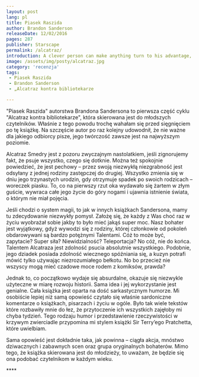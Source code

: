 ```yaml
---
layout: post
lang: pl
title: Piasek Raszida
author: Brandon Sanderson
releaseDate: 12/02/2016
pages: 287
publisher: Starscape
permalink: /alcatraz/
introduction: A clever person can make anything turn to his advantage, no matter how much a disadvantage it may seem at first.
image: /assets/img/posty/alcatraz.jpg
category: 'recenzja'
tags:
 - Piasek Raszida
 - Brandon Sanderson
 - „Alcatraz kontra bibliotekarze

---
```

  "Piasek Raszida" autorstwa Brandona Sandersona to pierwsza część cyklu "Alcatraz kontra bibliotekarze", która skierowana jest do młodszych czytelników. Właśnie z tego powodu trochę wahałam się przed sięgnięciem po tę książkę. Na szczęście autor po raz kolejny udowodnił, że nie ważne dla jakiego odbiorcy pisze, jego twórczość zawsze jest na najwyższym poziomie. 

  Alcatraz Smedry jest z pozoru zwyczajnym nastolatkiem, jeśli zignorujemy fakt, że psuje wszystko, czego się dotknie. Można też spokojnie powiedzieć, że jest pechowy – przez swoją niezwykłą niezgrabność jest odsyłany z jednej rodziny zastępczej do drugiej. Wszystko zmienia się w dniu jego trzynastych urodzin, gdy otrzymuje spadek po swoich rodzicach – woreczek piasku. To, co na pierwszy rzut oka wydawało się żartem w złym guście, wywraca całe jego życie do góry nogami i ujawnia istnienie świata, o którym nie miał pojęcia.

  Jeśli chodzi o system magii, to jak w innych książkach Sandersona, mamy tu zdecydowanie niezwykły pomysł. Założę się, że każdy z Was choć raz w życiu wyobrażał sobie jakby to było mieć jakąś super moc. Nasz bohater jest wyjątkowy, gdyż wywodzi się z rodziny, której członkowie od pokoleń obdarowywani są bardzo potężnymi Talentami. Cóż to może być, zapytacie? Super siła? Niewidzialność? Teleportacja? No cóż, nie do końca. Talentem Alcatraza jest zdolność psucia absolutnie wszystkiego. Podobnie, jego dziadek posiada zdolność wiecznego spóźniania się, a kuzyn potrafi mówić tylko używając niezrozumiałego bełkotu. No bo przecież nie wszyscy mogą mieć czadowe moce rodem z komiksów, prawda?

  Jednak to, co początkowo wydaje się absurdalne, okazuje się niezwykle użyteczne w miarę rozwoju historii. Sama idea i jej wykorzystanie jest genialne. Cała książka jest oparta na dość sarkastycznym humorze. Mi osobiście lepiej niż samą opowieść czytało się właśnie sardoniczne komentarze o książkach, pisarzach i życiu w ogóle. Było tak wiele tekstów które rozbawiły mnie do łez, że przytoczenie ich wszystkich zajęłoby mi chyba tydzień. Tego rodzaju humor i przedstawienie rzeczywistości w krzywym zwierciadle przypomina mi stylem książki Sir Terry’ego Pratchetta, które uwielbiam.

  Sama opowieść jest dokładnie taka, jak powinna – ciągła akcja, mnóstwo dziwacznych i zabawnych scen oraz grupa oryginalnych bohaterów. Mimo tego, że książka skierowana jest do młodzieży, to uważam, że będzie się ona podobać czytelnikom w każdym wieku.


  \*\*\*\*
